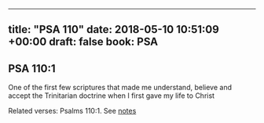 
---
title: "PSA 110"
date: 2018-05-10 10:51:09 +00:00
draft: false
book: PSA
---

## PSA 110:1

One of the first few scriptures that made me understand, believe and accept the Trinitarian doctrine when I first gave my life to Christ

Related verses: Psalms 110:1. See [notes](https://my.bible.com/notes/2896531560881447370)

